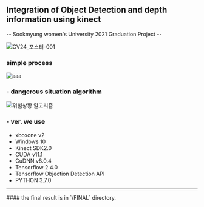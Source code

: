 ## Integration of Object Detection and depth information using kinect  
-- Sookmyung women's University 2021 Graduation Project --

![CV24_포스터-001](https://user-images.githubusercontent.com/53431568/121484306-0ce8d000-ca0a-11eb-9b80-70a8f9a3894e.jpg)


### simple process
![aaa](https://user-images.githubusercontent.com/53431568/121483852-9ba91d00-ca09-11eb-955d-f8ef351d90c4.JPG)

### - dangerous situation algorithm
![위험상황 알고리즘](https://user-images.githubusercontent.com/53431568/121483808-9055f180-ca09-11eb-8ef0-f409121693d7.JPG)


### - ver. we use
- xboxone v2
- Windows 10
- Kinect SDK2.0
- CUDA v11.1
- CuDNN v8.0.4
- Tensorflow 2.4.0
- Tensorflow Objection Detection API
- PYTHON 3.7.0

<hr>
#### the final result is in `/FINAL` directory.
